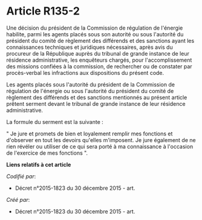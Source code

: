 # Article R135-2

Une décision du président de la Commission de régulation de l'énergie habilite, parmi les agents placés sous son autorité ou
sous l'autorité du président du comité de règlement des différends et des sanctions ayant les connaissances techniques et
juridiques nécessaires, après avis du procureur de la République auprès du tribunal de grande instance de leur résidence
administrative, les enquêteurs chargés, pour l'accomplissement des missions confiées à la commission, de rechercher ou de
constater par procès-verbal les infractions aux dispositions du présent code. 

Les agents placés sous l'autorité du président de la Commission de régulation de l'énergie ou sous l'autorité du président du
comité de règlement des différends et des sanctions mentionnés au présent article prêtent serment devant le tribunal de
grande instance de leur résidence administrative. 

La formule du serment est la suivante : 

" Je jure et promets de bien et loyalement remplir mes fonctions et d'observer en tout les devoirs qu'elles m'imposent. Je
jure également de ne rien révéler ou utiliser de ce qui sera porté à ma connaissance à l'occasion de l'exercice de mes
fonctions ".

**Liens relatifs à cet article**

_Codifié par_:

  - Décret n°2015-1823 du 30 décembre 2015 - art.

_Créé par_:

  - Décret n°2015-1823 du 30 décembre 2015 - art.
